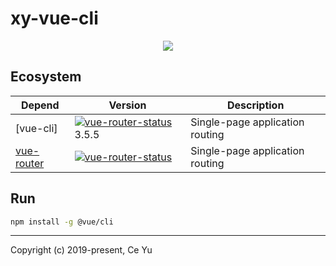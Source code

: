# xy-vue-cli
<div align=center><img src=https://img.shields.io/badge/npm-0.0.1-blue.svg'/></div>

## Ecosystem

| Depend | Version | Description |
|---------|--------|-------------|
| [vue-cli] | [![vue-router-status]][vue-router-package] 3.5.5 | Single-page application routing |
| [vue-router] | [![vue-router-status]][vue-router-package] | Single-page application routing |

[vue-router]: https://github.com/vuejs/vue-router
[vue-router-status]: https://img.shields.io/npm/v/vue-router.svg
[vue-router-package]: https://npmjs.com/package/vue-router

## Run

```bash
npm install -g @vue/cli
```

-------
Copyright (c) 2019-present, Ce Yu
